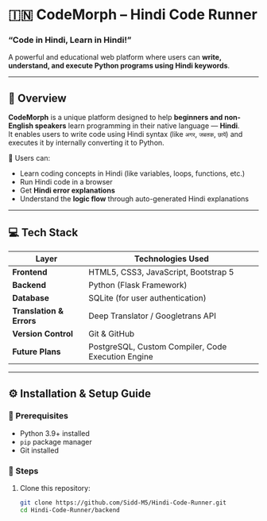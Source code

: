 # 🇮🇳 CodeMorph – Hindi Code Runner  
### “Code in Hindi, Learn in Hindi!”  
A powerful and educational web platform where users can **write, understand, and execute Python programs using Hindi keywords**.

---

## 🌟 Overview
**CodeMorph** is a unique platform designed to help **beginners and non-English speakers** learn programming in their native language — **Hindi**.  
It enables users to write code using Hindi syntax (like `अगर`, `जबतक`, `छापें`) and executes it by internally converting it to Python.

🧠 Users can:
- Learn coding concepts in Hindi (like variables, loops, functions, etc.)
- Run Hindi code in a browser
- Get **Hindi error explanations**
- Understand the **logic flow** through auto-generated Hindi explanations

---

## 💻 Tech Stack

| Layer | Technologies Used |
|-------|-------------------|
| **Frontend** | HTML5, CSS3, JavaScript, Bootstrap 5 |
| **Backend** | Python (Flask Framework) |
| **Database** | SQLite (for user authentication) |
| **Translation & Errors** | Deep Translator / Googletrans API |
| **Version Control** | Git & GitHub |
| **Future Plans** | PostgreSQL, Custom Compiler, Code Execution Engine |

---

## ⚙️ Installation & Setup Guide

### 🧩 Prerequisites
- Python 3.9+ installed  
- `pip` package manager  
- Git installed  

### 🚀 Steps
1. Clone this repository:
   ```bash
   git clone https://github.com/Sidd-M5/Hindi-Code-Runner.git
   cd Hindi-Code-Runner/backend

